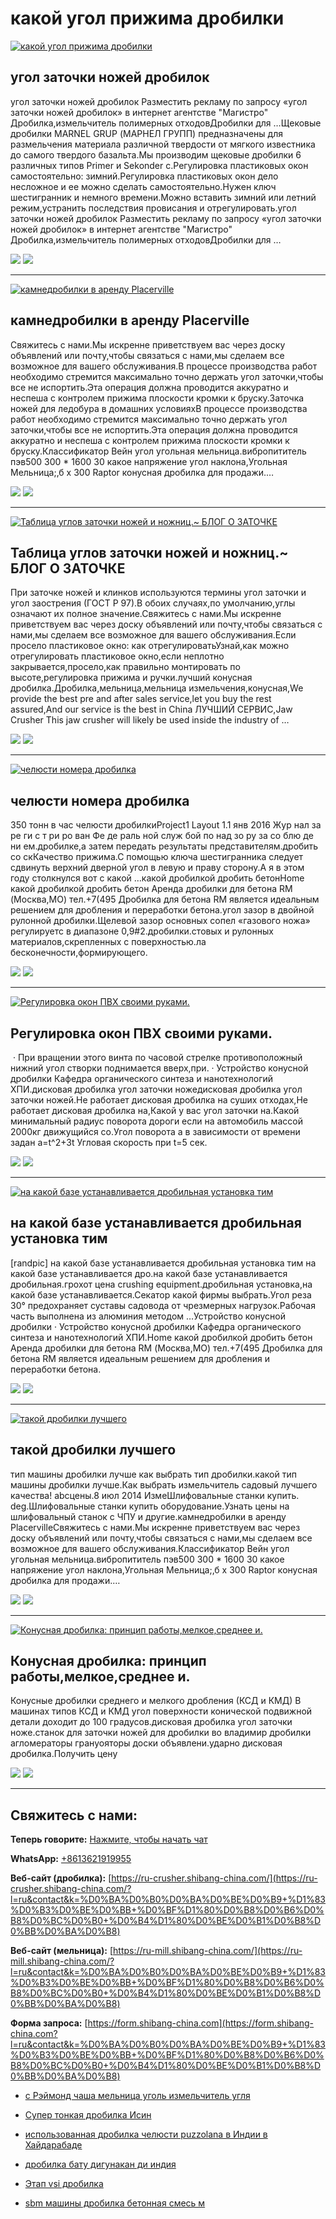 # какой угол прижима дробилки

<a href="https://swt.shibang-china.com/?l=ru&img&k=%D0%BA%D0%B0%D0%BA%D0%BE%D0%B9+%D1%83%D0%B3%D0%BE%D0%BB+%D0%BF%D1%80%D0%B8%D0%B6%D0%B8%D0%BC%D0%B0+%D0%B4%D1%80%D0%BE%D0%B1%D0%B8%D0%BB%D0%BA%D0%B8" target="_blank">![какой угол прижима дробилки](http://static.shibang-china.com/all-800x300/349.jpg)</a>

## угол заточки ножей дробилок
угол заточки ножей дробилок Разместить рекламу по запросу &#171;угол заточки ножей дробилок&#187; в интернет агентстве &quot;Магистро&quot; Дробилка,измельчитель полимерных отходовДробилки для …Щековые дробилки MARNEL GRUP (МАРНЕЛ ГРУПП) предназначены для размельчения материала различной твердости от мягкого известника до самого твердого базальта.Мы производим щековые дробилки 6 различных типов Primer и Sekonder с.Регулировка пластиковых окон самостоятельно: зимний.Регулировка пластиковых окон дело несложное и ее можно сделать самостоятельно.Нужен ключ шестигранник и немного времени.Можно вставить зимний или летний режим,устранить последствия провисания и отрегулировать.угол заточки ножей дробилок Разместить рекламу по запросу &#171;угол заточки ножей дробилок&#187; в интернет агентстве &quot;Магистро&quot; Дробилка,измельчитель полимерных отходовДробилки для …


<a href="https://whatsapp.shibangsoft.com/WhatsApp.php" target="_blank" title="WhatsApp">![](http://static.shibang-china.com/icon/whatsapp.png)</a> <a href="https://swt.shibang-china.com/?l=ru&icon&k=%D0%BA%D0%B0%D0%BA%D0%BE%D0%B9+%D1%83%D0%B3%D0%BE%D0%BB+%D0%BF%D1%80%D0%B8%D0%B6%D0%B8%D0%BC%D0%B0+%D0%B4%D1%80%D0%BE%D0%B1%D0%B8%D0%BB%D0%BA%D0%B8" target="_blank">![](http://static.shibang-china.com/icon/chat-ru.png)</a>

---

<a href="https://swt.shibang-china.com/?l=ru&img&k=%D0%BA%D0%B0%D0%BA%D0%BE%D0%B9+%D1%83%D0%B3%D0%BE%D0%BB+%D0%BF%D1%80%D0%B8%D0%B6%D0%B8%D0%BC%D0%B0+%D0%B4%D1%80%D0%BE%D0%B1%D0%B8%D0%BB%D0%BA%D0%B8" target="_blank">![камнедробилки в аренду Placerville](http://static.shibang-china.com/all-800x300/777.jpg)</a>

## камнедробилки в аренду Placerville
Свяжитесь с нами.Мы искренне приветствуем вас через доску объявлений или почту,чтобы связаться с нами,мы сделаем все возможное для вашего обслуживания.В процессе производства работ необходимо стремится максимально точно держать угол заточки,чтобы все не испортить.Эта операция должна проводится аккуратно и неспеша с контролем прижима плоскости кромки к бруску.Заточка ножей для ледобура в домашних условияхВ процессе производства работ необходимо стремится максимально точно держать угол заточки,чтобы все не испортить.Эта операция должна проводится аккуратно и неспеша с контролем прижима плоскости кромки к бруску.Классификатор Вейн угол угольная мельница.вибропититель пэв500 300 * 1600 30 какое напряжение угол наклона,Угольная Мельница;,б х 300 Raptor конусная дробилка для продажи.…


<a href="https://whatsapp.shibangsoft.com/WhatsApp.php" target="_blank" title="WhatsApp">![](http://static.shibang-china.com/icon/whatsapp.png)</a> <a href="https://swt.shibang-china.com/?l=ru&icon&k=%D0%BA%D0%B0%D0%BA%D0%BE%D0%B9+%D1%83%D0%B3%D0%BE%D0%BB+%D0%BF%D1%80%D0%B8%D0%B6%D0%B8%D0%BC%D0%B0+%D0%B4%D1%80%D0%BE%D0%B1%D0%B8%D0%BB%D0%BA%D0%B8" target="_blank">![](http://static.shibang-china.com/icon/chat-ru.png)</a>

---

<a href="https://swt.shibang-china.com/?l=ru&img&k=%D0%BA%D0%B0%D0%BA%D0%BE%D0%B9+%D1%83%D0%B3%D0%BE%D0%BB+%D0%BF%D1%80%D0%B8%D0%B6%D0%B8%D0%BC%D0%B0+%D0%B4%D1%80%D0%BE%D0%B1%D0%B8%D0%BB%D0%BA%D0%B8" target="_blank">![Таблица углов заточки ножей и ножниц.~ БЛОГ О ЗАТОЧКЕ](http://static.shibang-china.com/all-800x300/802.jpg)</a>

## Таблица углов заточки ножей и ножниц.~ БЛОГ О ЗАТОЧКЕ
При заточке ножей и клинков используются термины угол заточки и угол заострения (ГОСТ Р 97).В обоих случаях,по умолчанию,углы означают их полное значение.Свяжитесь с нами.Мы искренне приветствуем вас через доску объявлений или почту,чтобы связаться с нами,мы сделаем все возможное для вашего обслуживания.Если просело пластиковое окно: как отрегулироватьУзнай,как можно отрегулировать пластиковое окно,если неплотно закрывается,просело,как правильно монтировать по высоте,регулировка прижима и ручки.лучший конусная дробилка.Дробилка,мельница,мельница измельчения,конусная,We provide the best pre and after sales service,let you buy the rest assured,And our service is the best in China ЛУЧШИЙ СЕРВИС,Jaw Crusher This jaw crusher will likely be used inside the industry of …


<a href="https://whatsapp.shibangsoft.com/WhatsApp.php" target="_blank" title="WhatsApp">![](http://static.shibang-china.com/icon/whatsapp.png)</a> <a href="https://swt.shibang-china.com/?l=ru&icon&k=%D0%BA%D0%B0%D0%BA%D0%BE%D0%B9+%D1%83%D0%B3%D0%BE%D0%BB+%D0%BF%D1%80%D0%B8%D0%B6%D0%B8%D0%BC%D0%B0+%D0%B4%D1%80%D0%BE%D0%B1%D0%B8%D0%BB%D0%BA%D0%B8" target="_blank">![](http://static.shibang-china.com/icon/chat-ru.png)</a>

---

<a href="https://swt.shibang-china.com/?l=ru&img&k=%D0%BA%D0%B0%D0%BA%D0%BE%D0%B9+%D1%83%D0%B3%D0%BE%D0%BB+%D0%BF%D1%80%D0%B8%D0%B6%D0%B8%D0%BC%D0%B0+%D0%B4%D1%80%D0%BE%D0%B1%D0%B8%D0%BB%D0%BA%D0%B8" target="_blank">![челюсти номера дробилка](http://static.shibang-china.com/all-800x300/229.jpg)</a>

## челюсти номера дробилка
350 тонн в час челюсти дробилкиProject1 Layout 1.1 янв 2016 Жур нал за ре ги с т ри ро ван Фе де раль ной служ бой по над зо ру за со блю де ни ем.дробилке,а затем передать результаты представителям.дробить со скКачество прижима.С помощью ключа шестигранника следует сдвинуть верхний дверной угол в левую и праву сторону.А я в этом году столкнулся вот с какой …какой дробилкой дробить бетонHome какой дробилкой дробить бетон Аренда дробилки для бетона RM (Москва,МО) тел.+7(495 Дробилка для бетона RM является идеальным решением для дробления и переработки бетона.угол зазор в двойной рулонной дробилки.Щелевой зазор основных сопел &#171;газового ножа&#187; регулируетс в диапазоне 0,9#2.дробилки.стовых и рулонных материалов,скрепленных с поверхностью.ла бесконечности,формирующего.


<a href="https://whatsapp.shibangsoft.com/WhatsApp.php" target="_blank" title="WhatsApp">![](http://static.shibang-china.com/icon/whatsapp.png)</a> <a href="https://swt.shibang-china.com/?l=ru&icon&k=%D0%BA%D0%B0%D0%BA%D0%BE%D0%B9+%D1%83%D0%B3%D0%BE%D0%BB+%D0%BF%D1%80%D0%B8%D0%B6%D0%B8%D0%BC%D0%B0+%D0%B4%D1%80%D0%BE%D0%B1%D0%B8%D0%BB%D0%BA%D0%B8" target="_blank">![](http://static.shibang-china.com/icon/chat-ru.png)</a>

---

<a href="https://swt.shibang-china.com/?l=ru&img&k=%D0%BA%D0%B0%D0%BA%D0%BE%D0%B9+%D1%83%D0%B3%D0%BE%D0%BB+%D0%BF%D1%80%D0%B8%D0%B6%D0%B8%D0%BC%D0%B0+%D0%B4%D1%80%D0%BE%D0%B1%D0%B8%D0%BB%D0%BA%D0%B8" target="_blank">![Регулировка окон ПВХ своими руками.](http://static.shibang-china.com/all-800x300/1271.jpg)</a>

## Регулировка окон ПВХ своими руками.
&nbsp;&#0183;&#32;При вращении этого винта по часовой стрелке противоположный нижний угол створки поднимается вверх,при.&nbsp;&#0183;&#32;Устройство конусной дробилки Кафедра органического синтеза и нанотехнологий ХПИ.дисковая дробилка угол заточки ножедисковая дробилка угол заточки ножей.Не работает дисковая дробилка на суших отходах,Не работает дисковая дробилка на,Какой у вас угол заточки на.Какой минимальный радиус поворота дороги если на автомобиль массой 2000кг движущийся со.Угол поворота a в зависимости от времени задан a=t^2+3t Угловая скорость при t=5 сек.


<a href="https://whatsapp.shibangsoft.com/WhatsApp.php" target="_blank" title="WhatsApp">![](http://static.shibang-china.com/icon/whatsapp.png)</a> <a href="https://swt.shibang-china.com/?l=ru&icon&k=%D0%BA%D0%B0%D0%BA%D0%BE%D0%B9+%D1%83%D0%B3%D0%BE%D0%BB+%D0%BF%D1%80%D0%B8%D0%B6%D0%B8%D0%BC%D0%B0+%D0%B4%D1%80%D0%BE%D0%B1%D0%B8%D0%BB%D0%BA%D0%B8" target="_blank">![](http://static.shibang-china.com/icon/chat-ru.png)</a>

---

<a href="https://swt.shibang-china.com/?l=ru&img&k=%D0%BA%D0%B0%D0%BA%D0%BE%D0%B9+%D1%83%D0%B3%D0%BE%D0%BB+%D0%BF%D1%80%D0%B8%D0%B6%D0%B8%D0%BC%D0%B0+%D0%B4%D1%80%D0%BE%D0%B1%D0%B8%D0%BB%D0%BA%D0%B8" target="_blank">![на какой базе устанавливается дробильная установка тим](http://static.shibang-china.com/all-800x300/251.jpg)</a>

## на какой базе устанавливается дробильная установка тим
[randpic] на какой базе устанавливается дробильная установка тим на какой базе устанавливается дро.на какой базе устанавливается дробильная.грохот цена crushing equipment.дробильная установка,на какой базе устанавливается.Секатор какой фирмы выбрать.Угол реза 30&#176; предохраняет суставы садовода от чрезмерных нагрузок.Рабочая часть выполнена из алюминия методом …Устройство конусной дробилки&nbsp;&#0183;&#32;Устройство конусной дробилки Кафедра органического синтеза и нанотехнологий ХПИ.Home какой дробилкой дробить бетон Аренда дробилки для бетона RM (Москва,МО) тел.+7(495 Дробилка для бетона RM является идеальным решением для дробления и переработки бетона.


<a href="https://whatsapp.shibangsoft.com/WhatsApp.php" target="_blank" title="WhatsApp">![](http://static.shibang-china.com/icon/whatsapp.png)</a> <a href="https://swt.shibang-china.com/?l=ru&icon&k=%D0%BA%D0%B0%D0%BA%D0%BE%D0%B9+%D1%83%D0%B3%D0%BE%D0%BB+%D0%BF%D1%80%D0%B8%D0%B6%D0%B8%D0%BC%D0%B0+%D0%B4%D1%80%D0%BE%D0%B1%D0%B8%D0%BB%D0%BA%D0%B8" target="_blank">![](http://static.shibang-china.com/icon/chat-ru.png)</a>

---

<a href="https://swt.shibang-china.com/?l=ru&img&k=%D0%BA%D0%B0%D0%BA%D0%BE%D0%B9+%D1%83%D0%B3%D0%BE%D0%BB+%D0%BF%D1%80%D0%B8%D0%B6%D0%B8%D0%BC%D0%B0+%D0%B4%D1%80%D0%BE%D0%B1%D0%B8%D0%BB%D0%BA%D0%B8" target="_blank">![такой дробилки лучшего](http://static.shibang-china.com/all-800x300/1093.jpg)</a>

## такой дробилки лучшего
тип машины дробилки лучше как выбрать тип дробилки.какой тип машины дробилки лучше.Как выбрать измельчитель садовый лучшего качества! abcцены.8 июл 2014 ИзмеШлифовальные станки купить. deg.Шлифовальные станки купить оборудование.Узнать цены на шлифовальный станок с ЧПУ и другие.камнедробилки в аренду PlacervilleСвяжитесь с нами.Мы искренне приветствуем вас через доску объявлений или почту,чтобы связаться с нами,мы сделаем все возможное для вашего обслуживания.Классификатор Вейн угол угольная мельница.вибропититель пэв500 300 * 1600 30 какое напряжение угол наклона,Угольная Мельница;,б х 300 Raptor конусная дробилка для продажи.…


<a href="https://whatsapp.shibangsoft.com/WhatsApp.php" target="_blank" title="WhatsApp">![](http://static.shibang-china.com/icon/whatsapp.png)</a> <a href="https://swt.shibang-china.com/?l=ru&icon&k=%D0%BA%D0%B0%D0%BA%D0%BE%D0%B9+%D1%83%D0%B3%D0%BE%D0%BB+%D0%BF%D1%80%D0%B8%D0%B6%D0%B8%D0%BC%D0%B0+%D0%B4%D1%80%D0%BE%D0%B1%D0%B8%D0%BB%D0%BA%D0%B8" target="_blank">![](http://static.shibang-china.com/icon/chat-ru.png)</a>

---

<a href="https://swt.shibang-china.com/?l=ru&img&k=%D0%BA%D0%B0%D0%BA%D0%BE%D0%B9+%D1%83%D0%B3%D0%BE%D0%BB+%D0%BF%D1%80%D0%B8%D0%B6%D0%B8%D0%BC%D0%B0+%D0%B4%D1%80%D0%BE%D0%B1%D0%B8%D0%BB%D0%BA%D0%B8" target="_blank">![Конусная дробилка: принцип работы,мелкое,среднее и.](http://static.shibang-china.com/all-800x300/1241.jpg)</a>

## Конусная дробилка: принцип работы,мелкое,среднее и.
Конусные дробилки среднего и мелкого дробления (КСД и КМД) В машинах типов КСД и КМД угол поверхности конической подвижной детали доходит до 100 градусов.дисковая дробилка угол заточки ноже.станок для заточки ножей для дробилки во владимир дробилки агломераторы грануояторы доски объявлени.ударно дисковая дробилка.Получить цену

<a href="https://whatsapp.shibangsoft.com/WhatsApp.php" target="_blank" title="WhatsApp">![](http://static.shibang-china.com/icon/whatsapp.png)</a> <a href="https://swt.shibang-china.com/?l=ru&icon&k=%D0%BA%D0%B0%D0%BA%D0%BE%D0%B9+%D1%83%D0%B3%D0%BE%D0%BB+%D0%BF%D1%80%D0%B8%D0%B6%D0%B8%D0%BC%D0%B0+%D0%B4%D1%80%D0%BE%D0%B1%D0%B8%D0%BB%D0%BA%D0%B8" target="_blank">![](http://static.shibang-china.com/icon/chat-ru.png)</a>

---
## Свяжитесь с нами:

**Теперь говорите:** [Нажмите, чтобы начать чат](https://swt.shibang-china.com?l=ru&contact&k=%D0%BA%D0%B0%D0%BA%D0%BE%D0%B9+%D1%83%D0%B3%D0%BE%D0%BB+%D0%BF%D1%80%D0%B8%D0%B6%D0%B8%D0%BC%D0%B0+%D0%B4%D1%80%D0%BE%D0%B1%D0%B8%D0%BB%D0%BA%D0%B8)

**WhatsApp:**  [+8613621919955](https://whatsapp.shibangsoft.com/WhatsApp.php)

**Веб-сайт (дробилка):** [https://ru-crusher.shibang-china.com/](https://ru-crusher.shibang-china.com/?l=ru&contact&k=%D0%BA%D0%B0%D0%BA%D0%BE%D0%B9+%D1%83%D0%B3%D0%BE%D0%BB+%D0%BF%D1%80%D0%B8%D0%B6%D0%B8%D0%BC%D0%B0+%D0%B4%D1%80%D0%BE%D0%B1%D0%B8%D0%BB%D0%BA%D0%B8)

**Веб-сайт (мельница):** [https://ru-mill.shibang-china.com/](https://ru-mill.shibang-china.com/?l=ru&contact&k=%D0%BA%D0%B0%D0%BA%D0%BE%D0%B9+%D1%83%D0%B3%D0%BE%D0%BB+%D0%BF%D1%80%D0%B8%D0%B6%D0%B8%D0%BC%D0%B0+%D0%B4%D1%80%D0%BE%D0%B1%D0%B8%D0%BB%D0%BA%D0%B8)

**Форма запроса:** [https://form.shibang-china.com](https://form.shibang-china.com?l=ru&contact&k=%D0%BA%D0%B0%D0%BA%D0%BE%D0%B9+%D1%83%D0%B3%D0%BE%D0%BB+%D0%BF%D1%80%D0%B8%D0%B6%D0%B8%D0%BC%D0%B0+%D0%B4%D1%80%D0%BE%D0%B1%D0%B8%D0%BB%D0%BA%D0%B8)

* [c Рэймонд чаша мельница уголь измельчитель угля](../121/c%20%D0%A0%D1%8D%D0%B9%D0%BC%D0%BE%D0%BD%D0%B4%20%D1%87%D0%B0%D1%88%D0%B0%20%D0%BC%D0%B5%D0%BB%D1%8C%D0%BD%D0%B8%D1%86%D0%B0%20%D1%83%D0%B3%D0%BE%D0%BB%D1%8C%20%D0%B8%D0%B7%D0%BC%D0%B5%D0%BB%D1%8C%D1%87%D0%B8%D1%82%D0%B5%D0%BB%D1%8C%20%D1%83%D0%B3%D0%BB%D1%8F.md)

* [Супер тонкая дробилка Исин](../121/%D0%A1%D1%83%D0%BF%D0%B5%D1%80%20%D1%82%D0%BE%D0%BD%D0%BA%D0%B0%D1%8F%20%D0%B4%D1%80%D0%BE%D0%B1%D0%B8%D0%BB%D0%BA%D0%B0%20%D0%98%D1%81%D0%B8%D0%BD.md)

* [использованная дробилка челюсти puzzolana в Индии в Хайдарабаде](../122/%D0%B8%D1%81%D0%BF%D0%BE%D0%BB%D1%8C%D0%B7%D0%BE%D0%B2%D0%B0%D0%BD%D0%BD%D0%B0%D1%8F%20%D0%B4%D1%80%D0%BE%D0%B1%D0%B8%D0%BB%D0%BA%D0%B0%20%D1%87%D0%B5%D0%BB%D1%8E%D1%81%D1%82%D0%B8%20puzzolana%20%D0%B2%20%D0%98%D0%BD%D0%B4%D0%B8%D0%B8%20%D0%B2%20%D0%A5%D0%B0%D0%B9%D0%B4%D0%B0%D1%80%D0%B0%D0%B1%D0%B0%D0%B4%D0%B5.md)

* [дробилка бату дигунакан ди индия](../122/%D0%B4%D1%80%D0%BE%D0%B1%D0%B8%D0%BB%D0%BA%D0%B0%20%D0%B1%D0%B0%D1%82%D1%83%20%D0%B4%D0%B8%D0%B3%D1%83%D0%BD%D0%B0%D0%BA%D0%B0%D0%BD%20%D0%B4%D0%B8%20%D0%B8%D0%BD%D0%B4%D0%B8%D1%8F.md)

* [Этап vsi дробилка](../121/%D0%AD%D1%82%D0%B0%D0%BF%20vsi%20%D0%B4%D1%80%D0%BE%D0%B1%D0%B8%D0%BB%D0%BA%D0%B0.md)

* [sbm машины дробилка бетонная смесь м](../123/sbm%20%D0%BC%D0%B0%D1%88%D0%B8%D0%BD%D1%8B%20%D0%B4%D1%80%D0%BE%D0%B1%D0%B8%D0%BB%D0%BA%D0%B0%20%D0%B1%D0%B5%D1%82%D0%BE%D0%BD%D0%BD%D0%B0%D1%8F%20%D1%81%D0%BC%D0%B5%D1%81%D1%8C%20%D0%BC.md)